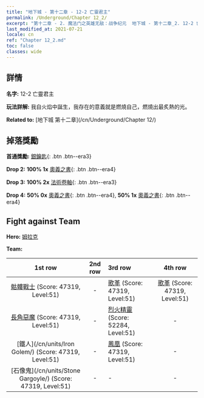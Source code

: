 ```yaml
---
title: "地下城 - 第十二章 - 12-2 亡靈君主"
permalink: /Underground/Chapter 12_2/
excerpt: "第十二章 - 2. 魔法门之英雄无敌：战争纪元  地下城 - 第十二章_2. 12-2 亡靈君主"
last_modified_at: 2021-07-21
locale: cn
ref: "Chapter 12_2.md"
toc: false
classes: wide
---
```


## 詳情

 **名字:** 12-2 亡靈君主

 **玩法詳解:**       我自火焰中誕生，我存在的意義就是燃燒自己，燃燒出最炙熱的光。

 **Related to:** [地下城 第十二章](/cn/Underground/Chapter 12/)

## 掉落獎勵

 **首通獎勵:** [銀鑰匙](/cn/Items/con_693/){: .btn .btn--era3}

 **Drop 2:** **100% 1x** [奧義之書](/cn/Items/mat_53/){: .btn .btn--era4}

 **Drop 3:** **100% 2x** [法術卷軸](/cn/Items/con_694/){: .btn .btn--era3}

 **Drop 4:** **50% 0x** [奧義之書](/cn/Items/mat_46/){: .btn .btn--era4}, **50% 1x** [奧義之書](/cn/Items/mat_46/){: .btn .btn--era4}


## Fight against Team
 **Hero:** [姆拉克](/cn/heroes/Mullich/)

 **Team:**


  | 1st row | 2nd row | 3rd row | 4th row |
  |:----:|:----:|:----|:----:|
  | [骷髏戰士](/cn/units/Skeleton/) (Score: 47319, Level:51)  | - | [歌革](/cn/units/Gog/) (Score: 47319, Level:51)  | [歌革](/cn/units/Gog/) (Score: 47319, Level:51)  |
  | [長角惡魔](/cn/units/Demon/) (Score: 47319, Level:51)  | - | [烈火精靈](/cn/units/Efreeti/) (Score: 52284, Level:51)  | - |
  | [鐵人](/cn/units/Iron Golem/) (Score: 47319, Level:51)  | - | [鳳凰](/cn/units/Firebird/) (Score: 47319, Level:51)  | - |
  | [石像鬼](/cn/units/Stone Gargoyle/) (Score: 47319, Level:51)  | - | - | - |


